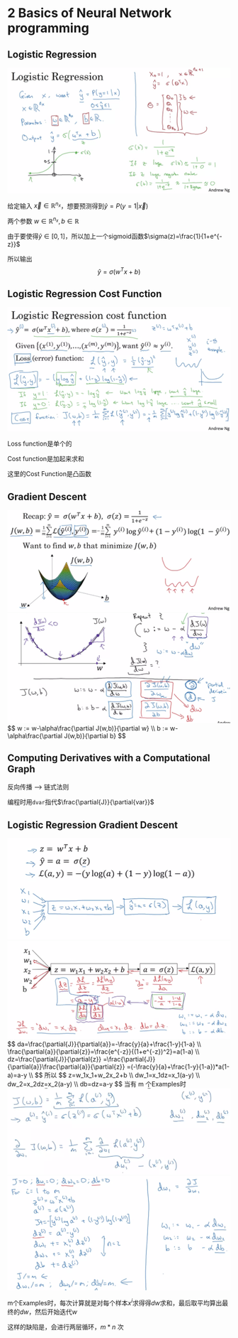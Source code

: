 # 2 Basics of Neural Network programming

## Logistic Regression

<img src="./images/logistic-regression.png" alt="Logistic Regression" style="zoom:50%;" />

给定输入 $\vec{x}\in\mathbb{R}^{n_x}$，想要预测得到$\hat{y}=P(y=1|\vec{x})$

两个参数 $w\in\mathbb{R}^{n_x}, b\in\mathbb{R}$

由于要使得$\hat{y}\in[0,1]$，所以加上一个sigmoid函数$\sigma(z)=\frac{1}{1+e^{-z}}$

所以输出
$$
\hat{y}=\sigma(w^Tx+b)
$$


## Logistic Regression Cost Function

<img src="./images/logistic-regression-cost-function.png" alt="Logistic Regression Cost Function" style="zoom:50%;" />

Loss function是单个的

Cost function是加起来求和

这里的Cost Function是凸函数



## Gradient Descent

<img src="./images/gradient-descent-1.png" alt="Gradient Descent 1" style="zoom:50%;" />

<img src="./images/gradient-descent-2.png" alt="Gradient Descent 1" style="zoom:50%;" />
$$
w := w-\alpha\frac{\partial J(w,b)}{\partial w} \\
b := w-\alpha\frac{\partial J(w,b)}{\partial b}
$$

## Computing Derivatives with a Computational Graph

反向传播 —> 链式法则

编程时用`dvar`指代$\frac{\partial{J}}{\partial{var}}$



## Logistic Regression Gradient Descent

<img src="./images/logistic-regression-derivatives-1.png" alt="Logistic Regression Derivatives 1" style="zoom:50%;" />

<img src="./images/logistic-regression-derivatives-2.png" alt="Logistic Regression Derivatives 2" style="zoom:50%;" />
$$
da=\frac{\partial{J}}{\partial{a}}=-\frac{y}{a}+\frac{1-y}{1-a} \\
\frac{\partial{a}}{\partial{z}}=\frac{e^{-z}}{(1+e^{-z})^2}=a(1-a) \\
dz=\frac{\partial{J}}{\partial{z}}
=\frac{\partial{J}}{\partial{a}}\frac{\partial{a}}{\partial{z}}
=(-\frac{y}{a}+\frac{1-y}{1-a})*a(1-a)=a-y \\
$$
所以
$$
z=w_1x_1+w_2x_2+b \\
dw_1=x_1dz=x_1(a-y) \\
dw_2=x_2dz=x_2(a-y) \\
db=dz=a-y
$$
当有 m 个Examples时

<img src="./images/logistic-regression-on-m-examples-1.png" alt="Logistic Regression on m Examples 1" style="zoom:50%;" />

<img src="./images/logistic-regression-on-m-examples-2.png" alt="Logistic Regression on m Examples 2" style="zoom:50%;" />

m个Examples时，每次计算就是对每个样本$x^i$求得得$dw$求和，最后取平均算出最终的$dw$，然后开始迭代$w$

这样的缺陷是，会进行两层循环，$m * n$ 次